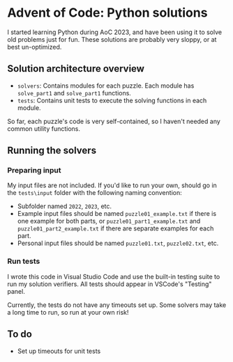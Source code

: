 # Advent of Code: Python solutions

I started learning Python during AoC 2023, and have been using it to solve old
problems just for fun. These solutions are probably very sloppy, or at best
un-optimized.

## Solution architecture overview

- `solvers`: Contains modules for each puzzle. Each module has `solve_part1` and
  `solve_part1` functions.
- `tests`: Contains unit tests to execute the solving functions in each module.

So far, each puzzle's code is very self-contained, so I haven't needed any
common utility functions.

## Running the solvers

### Preparing input

My input files are not included. If you'd like to run your own, should go in the
`tests\input` folder with the following naming convention:

- Subfolder named `2022`, `2023`, etc.
- Example input files should be named `puzzle01_example.txt` if there is one
  example for both parts, or `puzzle01_part1_example.txt` and
  `puzzle01_part2_example.txt` if there are separate examples for each part.
- Personal input files should be named `puzzle01.txt`, `puzzle02.txt`, etc.

### Run tests

I wrote this code in Visual Studio Code and use the built-in testing suite to
run my solution verifiers. All tests should appear in VSCode's "Testing" panel.

Currently, the tests do not have any timeouts set up. Some solvers may take a
long time to run, so run at your own risk!

## To do

- Set up timeouts for unit tests

